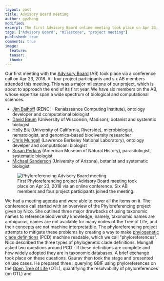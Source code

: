 ```yaml
---
layout: post
title: Advisory Board meeting
author: gyzhang
modified:
excerpt: The first Advisory Board online meeting took place on Apr 23, 2018.
tags: ["Advisory Board", "milestone", "project meeting"]
published: true
comments: true
image:
  feature:
  teaser: 
  thumb: 
---
```


Our first meeting with the [Advisory Board] (AB) took place via a conference call on Apr 23, 2018. All four project participants and six AB members attended this meeting. This was a major milestone of our project, which is about to approach the end of its first year. We have six members on the AB, whose expertise span a wide spectrum of biological and computational sciences.
* [Jim Balhoff] (RENCI - Renaisssance Computing Institute), ontology developer and computational biologist
* [David Baum] (University of Wisconsin, Madison), botanist and systemtic biologist
* [Holly Bik] (University of California, Riverside), microbiologist, nematologist, and genomics-based biodiversity researcher
* [Chris Mungall] (Lawrence Berkeley National Laboratory), ontology develper and computatioanl biologist
* [Susan Perkins] (American Museum of Natural History), parasitologist, systematic biologist
* [Michael Sanderson] (University of Arizona), botanist and systematic biologist

<figure>
  <img src="{{site.url}}//images/ABmeeting/ABmeetig-cover.png" alt="Phyloreferencing Advisory Board meeting"/>
  <figcaption>First Phyloreferencing project Advisory Board meeting took place on Apr 23, 2018 via an online conference. Six AB members and four project participants joined the meeting. </figcaption>
</figure>

We had a meeting [agenda] and were able to cover all the items on it. The conference call started with an overview of the Phyloreferencing project given by Nico. She outlined three major drawbacks of using taxonomic names to reference biodiversity knowledge, namely, taxonomic names are ambiguous, names are not available for many nodes of the Tree of Life, and their concepts are not machine interpretatble. The phyloreferencing project attempts to mitigate these problems by creating a way to make [phylogenetic clade definitions] (PCD) machine readable, which we call "phyloreferences". Nico described the three types of phylogenetic clade definitions. Mungall asked two questions around PCD - if these definitions are complete and how widely adopted they are in taxonomic databases. A brief exchange took place on these questions. Gaurav then took the stage and presented on use cases. He prepared three : querying GBIF using phyloreferences on the [Open Tree of Life] (OTL), quantifying the resolvability of phyloreferences (on OTL) and 

[Advisory Board]: http://www.phyloref.org/people/
[agenda]: https://hackmd.io/Zf4YpcTtSdK6vKE10Evcww?view#Agenda
[Chris Mungall]: http://biosciences.lbl.gov/profiles/chris-mungall-2/
[David Baum]: https://botany.wisc.edu/staff/baum-david/
[Holly Bik]: https://www.hollybik.com/
[Jim Balhoff]: https://orcid.org/0000-0002-8688-6599
[Michael Sanderson]: https://eeb.arizona.edu/people/dr-michael-sanderson
[Open Tree of Life]: https://tree.opentreeoflife.org
[phylogenetic clade definitions]: ttps://en.wikipedia.org/wiki/PhyloCode#Phylogenetic_nomenclature
[Susan Perkins]: https://www.amnh.org/our-research/staff-directory/susan-perkins/

